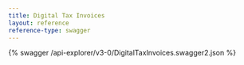 ```yaml
---
title: Digital Tax Invoices
layout: reference
reference-type: swagger
---
```




{% swagger /api-explorer/v3-0/DigitalTaxInvoices.swagger2.json %}
